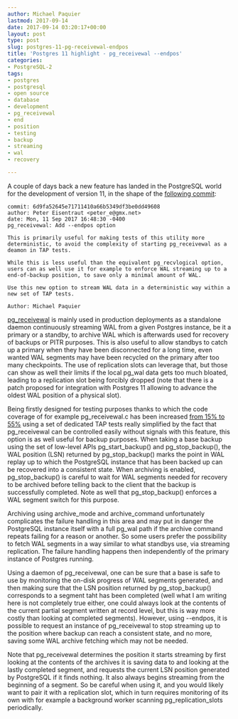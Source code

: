 ```yaml
---
author: Michael Paquier
lastmod: 2017-09-14
date: 2017-09-14 03:20:17+00:00
layout: post
type: post
slug: postgres-11-pg-receivewal-endpos
title: 'Postgres 11 highlight - pg_receivewal --endpos'
categories:
- PostgreSQL-2
tags:
- postgres
- postgresql
- open source
- database
- development
- pg_receivewal
- end
- position
- testing
- backup
- streaming
- wal
- recovery

---
```


A couple of days back a new feature has landed in the PostgreSQL world for
the development of version 11, in the shape of the
[following commit](https://git.postgresql.org/pg/commitdiff/6d9fa52645e71711410a66b5349df3be0dd49608):

    commit: 6d9fa52645e71711410a66b5349df3be0dd49608
    author: Peter Eisentraut <peter_e@gmx.net>
    date: Mon, 11 Sep 2017 16:48:30 -0400
    pg_receivewal: Add --endpos option

    This is primarily useful for making tests of this utility more
    deterministic, to avoid the complexity of starting pg_receivewal as a
    deamon in TAP tests.

    While this is less useful than the equivalent pg_recvlogical option,
    users can as well use it for example to enforce WAL streaming up to a
    end-of-backup position, to save only a minimal amount of WAL.

    Use this new option to stream WAL data in a deterministic way within a
    new set of TAP tests.

    Author: Michael Paquier

[pg\_receivewal](https://www.postgresql.org/docs/devel/static/app-pgreceivewal.html)
is mainly used in production deployments as a standalone daemon continuously
streaming WAL from a given Postgres instance, be it a primary or a standby,
to archive WAL which is afterwards used for recovery of backups or PITR
purposes. This is also useful to allow standbys to catch up a primary
when they have been disconnected for a long time, even wanted WAL segments
may have been recycled on the primary after too many checkpoints. The use
of replication slots can leverage that, but those can show as well their
limits if the local pg\_wal data gets too much bloated, leading to a
replication slot being forcibly dropped (note that there is a patch
proposed for integration with Postgres 11 allowing to advance the oldest
WAL position of a physical slot).

Being firstly designed for testing purposes thanks to which the code
coverage of for example pg\_receivewal.c has been increased
[from 15% to 55%](https://coverage.postgresql.org/src/bin/pg_basebackup/index.html)
using a set of dedicated TAP tests really simplified by the fact that
pg\_receivewal can be controlled easily without signals with this
feature, this option is as well useful for backup purposes. When taking
a base backup using the set of low-level APIs pg\_start\_backup() and
pg\_stop\_backup(), the WAL position (LSN) returned by pg_stop_backup()
marks the point in WAL replay up to which the PostgreSQL instance that
has been backed up can be recovered into a consistent state. When
archiving is enabled, pg\_stop\_backup() is careful to wait for WAL
segments needed for recovery to be archived before telling back to the
client that the backup is successfully completed. Note as well that
pg\_stop\_backup() enforces a WAL segment switch for this purpose.

Archiving using archive\_mode and archive\_command unfortunately
complicates the failure handling in this area and may put in danger
the PostgreSQL instance itself with a full pg\_wal path if the archive
command repeats failing for a reason or another. So some users prefer
the possibility to fetch WAL segments in a way similar to what standbys
use, via streaming replication. The failure handling happens then
independently of the primary instance of Postgres running.

Using a daemon of pg\_receivewal, one can be sure that a base is safe
to use by monitoring the on-disk progress of WAL segments generated,
and then making sure that the LSN position returned by pg\_stop\_backup()
corresponds to a segment taht has been completed (well what I am writing
here is not completely true either, one could always look at the contents
of the current partial segment written at record level, but this is way
more costly than looking at completed segments). However, using --endpos,
it is possible to request an instance of pg\_receivewal to stop streaming
up to the position where backup can reach a consistent state, and no more,
saving some WAL archive fetching which may not be needed.

Note that pg\_receivewal determines the position it starts streaming by
first looking at the contents of the archives it is saving data to and
looking at the lastly completed segment, and requests the current LSN
position generated by PostgreSQL if it finds nothing. It also always
begins streaming from the beginning of a segment. So be careful when
using it, and you would likely want to pair it with a replication slot,
which in turn requires monitoring of its own with for example a
background worker scanning pg\_replication\_slots periodically.
